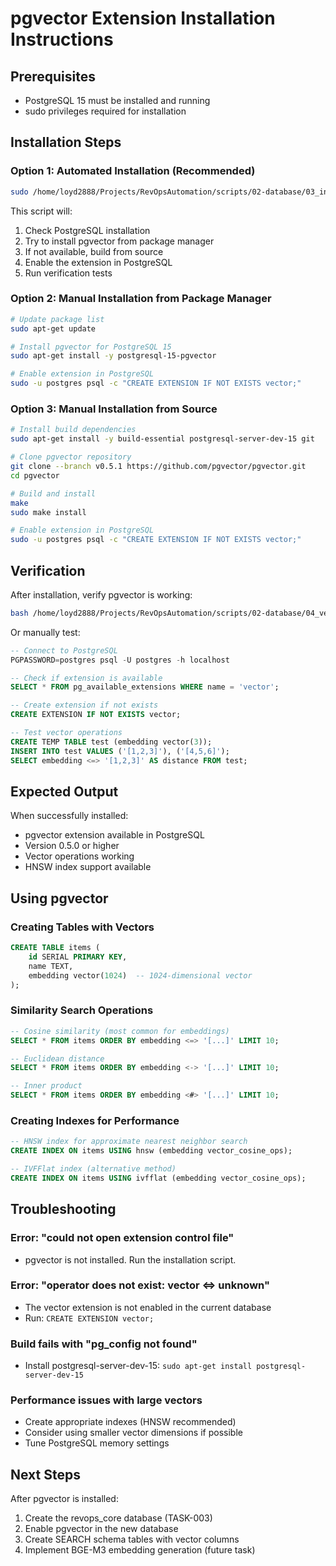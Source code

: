 # pgvector Extension Installation Instructions

## Prerequisites
- PostgreSQL 15 must be installed and running
- sudo privileges required for installation

## Installation Steps

### Option 1: Automated Installation (Recommended)
```bash
sudo /home/loyd2888/Projects/RevOpsAutomation/scripts/02-database/03_install_pgvector.sh
```

This script will:
1. Check PostgreSQL installation
2. Try to install pgvector from package manager
3. If not available, build from source
4. Enable the extension in PostgreSQL
5. Run verification tests

### Option 2: Manual Installation from Package Manager
```bash
# Update package list
sudo apt-get update

# Install pgvector for PostgreSQL 15
sudo apt-get install -y postgresql-15-pgvector

# Enable extension in PostgreSQL
sudo -u postgres psql -c "CREATE EXTENSION IF NOT EXISTS vector;"
```

### Option 3: Manual Installation from Source
```bash
# Install build dependencies
sudo apt-get install -y build-essential postgresql-server-dev-15 git

# Clone pgvector repository
git clone --branch v0.5.1 https://github.com/pgvector/pgvector.git
cd pgvector

# Build and install
make
sudo make install

# Enable extension in PostgreSQL
sudo -u postgres psql -c "CREATE EXTENSION IF NOT EXISTS vector;"
```

## Verification

After installation, verify pgvector is working:

```bash
bash /home/loyd2888/Projects/RevOpsAutomation/scripts/02-database/04_verify_pgvector.sh
```

Or manually test:
```sql
-- Connect to PostgreSQL
PGPASSWORD=postgres psql -U postgres -h localhost

-- Check if extension is available
SELECT * FROM pg_available_extensions WHERE name = 'vector';

-- Create extension if not exists
CREATE EXTENSION IF NOT EXISTS vector;

-- Test vector operations
CREATE TEMP TABLE test (embedding vector(3));
INSERT INTO test VALUES ('[1,2,3]'), ('[4,5,6]');
SELECT embedding <=> '[1,2,3]' AS distance FROM test;
```

## Expected Output

When successfully installed:
- pgvector extension available in PostgreSQL
- Version 0.5.0 or higher
- Vector operations working
- HNSW index support available

## Using pgvector

### Creating Tables with Vectors
```sql
CREATE TABLE items (
    id SERIAL PRIMARY KEY,
    name TEXT,
    embedding vector(1024)  -- 1024-dimensional vector
);
```

### Similarity Search Operations
```sql
-- Cosine similarity (most common for embeddings)
SELECT * FROM items ORDER BY embedding <=> '[...]' LIMIT 10;

-- Euclidean distance
SELECT * FROM items ORDER BY embedding <-> '[...]' LIMIT 10;

-- Inner product
SELECT * FROM items ORDER BY embedding <#> '[...]' LIMIT 10;
```

### Creating Indexes for Performance
```sql
-- HNSW index for approximate nearest neighbor search
CREATE INDEX ON items USING hnsw (embedding vector_cosine_ops);

-- IVFFlat index (alternative method)
CREATE INDEX ON items USING ivfflat (embedding vector_cosine_ops);
```

## Troubleshooting

### Error: "could not open extension control file"
- pgvector is not installed. Run the installation script.

### Error: "operator does not exist: vector <=> unknown"
- The vector extension is not enabled in the current database
- Run: `CREATE EXTENSION vector;`

### Build fails with "pg_config not found"
- Install postgresql-server-dev-15: `sudo apt-get install postgresql-server-dev-15`

### Performance issues with large vectors
- Create appropriate indexes (HNSW recommended)
- Consider using smaller vector dimensions if possible
- Tune PostgreSQL memory settings

## Next Steps

After pgvector is installed:
1. Create the revops_core database (TASK-003)
2. Enable pgvector in the new database
3. Create SEARCH schema tables with vector columns
4. Implement BGE-M3 embedding generation (future task)